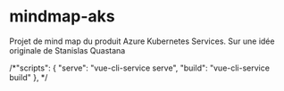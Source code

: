 # mindmap-aks

Projet de mind map du produit Azure Kubernetes Services.
Sur une idée originale de Stanislas Quastana

  /*"scripts": { 
    "serve": "vue-cli-service serve",
    "build": "vue-cli-service build"
}, */